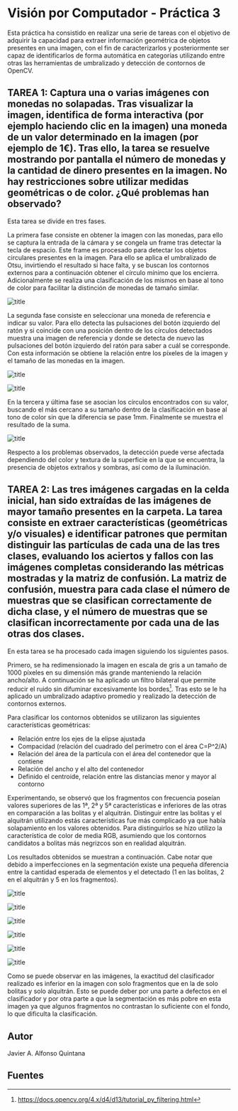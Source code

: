 # Visión por Computador - Práctica 3

Esta práctica ha consistido en realizar una serie de tareas con el objetivo de adquirir la capacidad para extraer información geométrica de objetos presentes en una imagen, con el fin de caracterizarlos y posteriormente ser capaz de identificarlos de forma automática en categorías utilizando entre otras las herramientas de umbralizado y detección de contornos de OpenCV.

## TAREA 1: Captura una o varias imágenes con monedas no solapadas. Tras visualizar la imagen, identifica de forma interactiva (por ejemplo haciendo clic en la imagen) una moneda de un valor determinado en la imagen (por ejemplo de 1€). Tras ello, la tarea se resuelve mostrando por pantalla el número de monedas y la cantidad de dinero presentes en la imagen. No hay restricciones sobre utilizar medidas geométricas o de color. ¿Qué problemas han observado?

Esta tarea se divide en tres fases.

La primera fase consiste en obtener la imagen con las monedas, para ello se captura la entrada de la cámara y se congela un frame tras detectar la tecla de espacio. Este frame es procesado para detectar los objetos circulares presentes en la imagen. Para ello se aplica el umbralizado de Otsu, invirtiendo el resultado si hace falta, y se buscan los contornos externos para a continuación obtener el círculo mínimo que los encierra. Adicionalmente se realiza una clasificación de los mismos en base al tono de color para facilitar la distinción de monedas de tamaño similar.

![title](resultados/tarea-1a.png)

La segunda fase consiste en seleccionar una moneda de referencia e indicar su valor. Para ello detecta las pulsaciones del botón izquierdo del ratón y si coincide con una posición dentro de los círculos detectados muestra una imagen de referencia y donde se detecta de nuevo las pulsaciones del botón izquierdo del ratón para saber a cuál se corresponde. Con esta información se obtiene la relación entre los píxeles de la imagen y el tamaño de las monedas en la imagen.

![title](resultados/tarea-1b.png)

![title](resultados/tarea-1c.png)

En la tercera y última fase se asocian los círculos encontrados con su valor, buscando el más cercano a su tamaño dentro de la clasificación en base al tono de color sin que la diferencia se pase 1mm. Finalmente se muestra el resultado de la suma.

![title](resultados/tarea-1d.png)

Respecto a los problemas observados, la detección puede verse afectada dependiendo del color y textura de la superficie en la que se encuentra, la presencia de objetos extraños y sombras, así como de la iluminación.

## TAREA 2: Las tres imágenes cargadas en la celda inicial, han sido extraídas de las imágenes de mayor tamaño presentes en la carpeta. La tarea consiste en extraer características (geométricas y/o visuales) e identificar patrones que permitan distinguir las partículas de cada una de las tres clases, evaluando los aciertos y fallos con las imágenes completas considerando las métricas mostradas y la matriz de confusión. La matriz de confusión, muestra para cada clase el número de muestras que se clasifican correctamente de dicha clase, y el número de muestras que se clasifican incorrectamente por cada una de las otras dos clases.

En esta tarea se ha procesado cada imagen siguiendo los siguientes pasos.

Primero, se ha redimensionado la imagen en escala de gris a un tamaño de 1000 píxeles en su dimensión más grande manteniendo la relación ancho/alto. A continuación se ha aplicado un filtro bilateral que permite reducir el ruido sin difuminar excesivamente los bordes[^1]. Tras esto se le ha aplicado un umbralizado adaptivo promedio y realizado la detección de contornos externos.

Para clasificar los contornos obtenidos se utilizaron las siguientes características geométricas:
- Relación entre los ejes de la elipse ajustada
- Compacidad (relación del cuadrado del perímetro con el área C=P^2/A)
- Relación del área de la partícula con el área del contenedor que la contiene
- Relación del ancho y el alto del contenedor
- Definido el centroide, relación entre las distancias menor y mayor al contorno

Experimentando, se observó que los fragmentos con frecuencia poseían valores superiores de las 1ª, 2ª y 5ª características e inferiores de las otras en comparación a las bolitas y el alquitrán. Distinguir entre las bolitas y el alquitrán utilizando estás características fue más complicado ya que había solapamiento en los valores obtenidos. Para distinguirlos se hizo utilizo la característica de color de media RGB, asumiendo que los contornos candidatos a bolitas más negrizcos son en realidad alquitrán.

Los resultados obtenidos se muestran a continuación. Cabe notar que debido a imperfecciones en la segmentación existe una pequeña diferencia entre la cantidad esperada de elementos y el detectado (1 en las bolitas, 2 en el alquitrán y 5 en los fragmentos).

![title](resultados/tarea-2a.png)

![title](resultados/tarea-2b.png)


![title](resultados/tarea-2c.png)

![title](resultados/tarea-2d.png)


![title](resultados/tarea-2e.png)

![title](resultados/tarea-2f.png)

Como se puede observar en las imágenes, la exactitud del clasificador realizado es inferior en la imagen con solo fragmentos que en la de solo bolitas y solo alquitrán. Esto se puede deber por una parte a defectos en el clasificador y por otra parte a que la segmentación es más pobre en esta imagen ya que algunos fragmentos no contrastan lo suficiente con el fondo, lo que dificulta la clasificación. 

## Autor
Javier A. Alfonso Quintana


## Fuentes
[^1]: https://docs.opencv.org/4.x/d4/d13/tutorial_py_filtering.html
[^2]: https://ieeexplore.ieee.org/document/8976153#sec3c